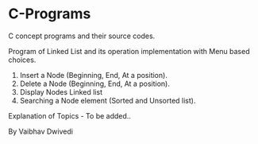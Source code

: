 # C-Programs
C concept programs and their source codes.

Program of Linked List and its operation implementation
with Menu based choices.
1. Insert a Node (Beginning, End, At a position).
2. Delete a Node (Beginning, End, At a position).
3. Display Nodes Linked list
4. Searching a Node element (Sorted and Unsorted list).

Explanation of Topics - To be added..

By Vaibhav Dwivedi
